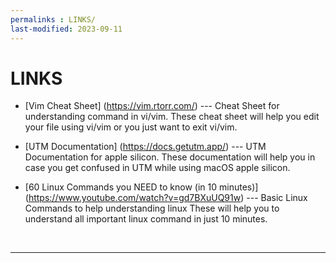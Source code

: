 ```yaml
---
permalinks : LINKS/
last-modified: 2023-09-11
---
```


# LINKS

* [Vim Cheat Sheet] (https://vim.rtorr.com/) --- Cheat Sheet for understanding command in vi/vim.
These cheat sheet will help you edit your file using vi/vim or you just want to exit vi/vim.

* [UTM Documentation] (https://docs.getutm.app/) --- UTM Documentation for apple silicon.
These documentation will help you in case you get confused in UTM while using macOS apple silicon.

* [60 Linux Commands you NEED to know (in 10 minutes)] (https://www.youtube.com/watch?v=gd7BXuUQ91w) --- Basic Linux Commands to help understanding linux
These will help you to understand all important linux command in just 10 minutes.

<br>
<hr> 
